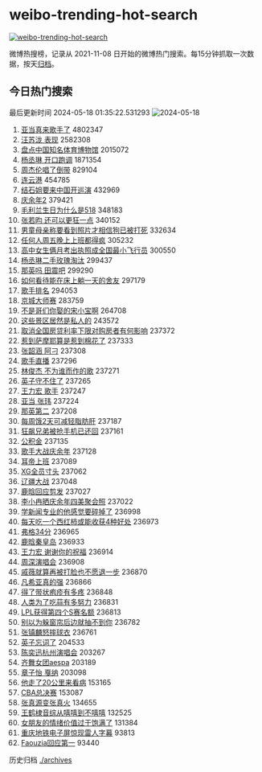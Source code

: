 # weibo-trending-hot-search

[![weibo-trending-hot-search](https://github.com/ameizi/weibo-trending-hot-search/actions/workflows/ci.yml/badge.svg)](https://github.com/ameizi/weibo-trending-hot-search/actions/workflows/ci.yml)

微博热搜榜，记录从 2021-11-08 日开始的微博热门搜索。每15分钟抓取一次数据，按天[归档](./archives)。

## 今日热门搜索

<!-- BEGIN --> 
最后更新时间 2024-05-18 01:35:22.531293 
![2024-05-18](https://imgs-storage.s3.us-east-005.backblazeb2.com/20240518/2024-05-18.png?versionId=4_z8fbbed132d73df8689c40f13_f100cfc5eedb51a3b_d20240517_m173522_c005_v0501020_t0013_u01715967322487) 
1. [亚当真来歌手了](https://s.weibo.com/weibo?q=%23%E4%BA%9A%E5%BD%93%E7%9C%9F%E6%9D%A5%E6%AD%8C%E6%89%8B%E4%BA%86%23&t=31&band_rank=1&Refer=top) 4802347
1. [汪苏泷 表现](https://s.weibo.com/weibo?q=%E6%B1%AA%E8%8B%8F%E6%B3%B7%20%E8%A1%A8%E7%8E%B0&t=31&band_rank=2&Refer=top) 2582308
1. [盘点中国知名体育博物馆](https://s.weibo.com/weibo?q=%23%E7%9B%98%E7%82%B9%E4%B8%AD%E5%9B%BD%E7%9F%A5%E5%90%8D%E4%BD%93%E8%82%B2%E5%8D%9A%E7%89%A9%E9%A6%86%23&t=31&band_rank=3&Refer=top) 2015072
1. [杨丞琳 开口跑调](https://s.weibo.com/weibo?q=%E6%9D%A8%E4%B8%9E%E7%90%B3%20%E5%BC%80%E5%8F%A3%E8%B7%91%E8%B0%83&t=31&band_rank=4&Refer=top) 1871354
1. [周杰伦唱了倒带](https://s.weibo.com/weibo?q=%E5%91%A8%E6%9D%B0%E4%BC%A6%E5%94%B1%E4%BA%86%E5%80%92%E5%B8%A6&t=31&band_rank=5&Refer=top) 829104
1. [连云港](https://s.weibo.com/weibo?q=%E8%BF%9E%E4%BA%91%E6%B8%AF&t=31&band_rank=6&Refer=top) 454785
1. [结石姐要来中国开巡演](https://s.weibo.com/weibo?q=%23%E7%BB%93%E7%9F%B3%E5%A7%90%E8%A6%81%E6%9D%A5%E4%B8%AD%E5%9B%BD%E5%BC%80%E5%B7%A1%E6%BC%94%23&t=31&band_rank=33&Refer=top) 432969
1. [庆余年2](https://s.weibo.com/weibo?q=%E5%BA%86%E4%BD%99%E5%B9%B42&t=31&band_rank=7&Refer=top) 379421
1. [毛利兰生日为什么是518](https://s.weibo.com/weibo?q=%23%E6%AF%9B%E5%88%A9%E5%85%B0%E7%94%9F%E6%97%A5%E4%B8%BA%E4%BB%80%E4%B9%88%E6%98%AF518%23&t=31&band_rank=17&Refer=top) 348183
1. [张若昀 还可以更狂一点](https://s.weibo.com/weibo?q=%E5%BC%A0%E8%8B%A5%E6%98%80%20%E8%BF%98%E5%8F%AF%E4%BB%A5%E6%9B%B4%E7%8B%82%E4%B8%80%E7%82%B9&t=31&band_rank=46&Refer=top) 340152
1. [男童母亲称要看到照片才相信狗已被打死](https://s.weibo.com/weibo?q=%23%E7%94%B7%E7%AB%A5%E6%AF%8D%E4%BA%B2%E7%A7%B0%E8%A6%81%E7%9C%8B%E5%88%B0%E7%85%A7%E7%89%87%E6%89%8D%E7%9B%B8%E4%BF%A1%E7%8B%97%E5%B7%B2%E8%A2%AB%E6%89%93%E6%AD%BB%23&t=31&band_rank=8&Refer=top) 332634
1. [任何人周五晚上上班都得疯](https://s.weibo.com/weibo?q=%E4%BB%BB%E4%BD%95%E4%BA%BA%E5%91%A8%E4%BA%94%E6%99%9A%E4%B8%8A%E4%B8%8A%E7%8F%AD%E9%83%BD%E5%BE%97%E7%96%AF&t=31&band_rank=9&Refer=top) 305232
1. [高中女生俩月考出执照成全国最小飞行员](https://s.weibo.com/weibo?q=%23%E9%AB%98%E4%B8%AD%E5%A5%B3%E7%94%9F%E4%BF%A9%E6%9C%88%E8%80%83%E5%87%BA%E6%89%A7%E7%85%A7%E6%88%90%E5%85%A8%E5%9B%BD%E6%9C%80%E5%B0%8F%E9%A3%9E%E8%A1%8C%E5%91%98%23&t=31&band_rank=10&Refer=top) 300550
1. [杨丞琳二手玫瑰淘汰](https://s.weibo.com/weibo?q=%23%E6%9D%A8%E4%B8%9E%E7%90%B3%E4%BA%8C%E6%89%8B%E7%8E%AB%E7%91%B0%E6%B7%98%E6%B1%B0%23&t=31&band_rank=11&Refer=top) 299437
1. [那英吗 田震吧](https://s.weibo.com/weibo?q=%E9%82%A3%E8%8B%B1%E5%90%97%20%E7%94%B0%E9%9C%87%E5%90%A7&t=31&band_rank=12&Refer=top) 299290
1. [如何看待能在床上躺一天的舍友](https://s.weibo.com/weibo?q=%E5%A6%82%E4%BD%95%E7%9C%8B%E5%BE%85%E8%83%BD%E5%9C%A8%E5%BA%8A%E4%B8%8A%E8%BA%BA%E4%B8%80%E5%A4%A9%E7%9A%84%E8%88%8D%E5%8F%8B&t=31&band_rank=13&Refer=top) 297179
1. [歌手排名](https://s.weibo.com/weibo?q=%E6%AD%8C%E6%89%8B%E6%8E%92%E5%90%8D&t=31&band_rank=14&Refer=top) 294053
1. [京城大师赛](https://s.weibo.com/weibo?q=%E4%BA%AC%E5%9F%8E%E5%A4%A7%E5%B8%88%E8%B5%9B&t=31&band_rank=15&Refer=top) 283759
1. [不是哥们你娶的宋小宝啊](https://s.weibo.com/weibo?q=%23%E4%B8%8D%E6%98%AF%E5%93%A5%E4%BB%AC%E4%BD%A0%E5%A8%B6%E7%9A%84%E5%AE%8B%E5%B0%8F%E5%AE%9D%E5%95%8A%23&t=31&band_rank=16&Refer=top) 264708
1. [这些景区居然是私人的](https://s.weibo.com/weibo?q=%23%E8%BF%99%E4%BA%9B%E6%99%AF%E5%8C%BA%E5%B1%85%E7%84%B6%E6%98%AF%E7%A7%81%E4%BA%BA%E7%9A%84%23&t=31&band_rank=18&Refer=top) 243572
1. [取消全国房贷利率下限对购房者有何影响](https://s.weibo.com/weibo?q=%23%E5%8F%96%E6%B6%88%E5%85%A8%E5%9B%BD%E6%88%BF%E8%B4%B7%E5%88%A9%E7%8E%87%E4%B8%8B%E9%99%90%E5%AF%B9%E8%B4%AD%E6%88%BF%E8%80%85%E6%9C%89%E4%BD%95%E5%BD%B1%E5%93%8D%23&t=31&band_rank=20&Refer=top) 237372
1. [惹到萨摩耶算是惹到棉花了](https://s.weibo.com/weibo?q=%E6%83%B9%E5%88%B0%E8%90%A8%E6%91%A9%E8%80%B6%E7%AE%97%E6%98%AF%E6%83%B9%E5%88%B0%E6%A3%89%E8%8A%B1%E4%BA%86&t=31&band_rank=38&Refer=top) 237333
1. [张韶涵 阿刁](https://s.weibo.com/weibo?q=%E5%BC%A0%E9%9F%B6%E6%B6%B5%20%E9%98%BF%E5%88%81&t=31&band_rank=24&Refer=top) 237308
1. [歌手直播](https://s.weibo.com/weibo?q=%E6%AD%8C%E6%89%8B%E7%9B%B4%E6%92%AD&t=31&band_rank=21&Refer=top) 237296
1. [林俊杰 不为谁而作的歌](https://s.weibo.com/weibo?q=%E6%9E%97%E4%BF%8A%E6%9D%B0%20%E4%B8%8D%E4%B8%BA%E8%B0%81%E8%80%8C%E4%BD%9C%E7%9A%84%E6%AD%8C&t=31&band_rank=22&Refer=top) 237271
1. [英子守不住了](https://s.weibo.com/weibo?q=%E8%8B%B1%E5%AD%90%E5%AE%88%E4%B8%8D%E4%BD%8F%E4%BA%86&t=31&band_rank=23&Refer=top) 237265
1. [王力宏 歌手](https://s.weibo.com/weibo?q=%E7%8E%8B%E5%8A%9B%E5%AE%8F%20%E6%AD%8C%E6%89%8B&t=31&band_rank=25&Refer=top) 237247
1. [亚当 张玮](https://s.weibo.com/weibo?q=%E4%BA%9A%E5%BD%93%20%E5%BC%A0%E7%8E%AE&t=31&band_rank=31&Refer=top) 237224
1. [那英第二](https://s.weibo.com/weibo?q=%E9%82%A3%E8%8B%B1%E7%AC%AC%E4%BA%8C&t=31&band_rank=26&Refer=top) 237208
1. [每周饿2天可减轻脂肪肝](https://s.weibo.com/weibo?q=%23%E6%AF%8F%E5%91%A8%E9%A5%BF2%E5%A4%A9%E5%8F%AF%E5%87%8F%E8%BD%BB%E8%84%82%E8%82%AA%E8%82%9D%23&t=31&band_rank=25&Refer=top) 237187
1. [狂飙兄弟被抢手机已还回](https://s.weibo.com/weibo?q=%23%E7%8B%82%E9%A3%99%E5%85%84%E5%BC%9F%E8%A2%AB%E6%8A%A2%E6%89%8B%E6%9C%BA%E5%B7%B2%E8%BF%98%E5%9B%9E%23&t=31&band_rank=29&Refer=top) 237161
1. [公积金](https://s.weibo.com/weibo?q=%E5%85%AC%E7%A7%AF%E9%87%91&t=31&band_rank=30&Refer=top) 237135
1. [歌手大战庆余年](https://s.weibo.com/weibo?q=%E6%AD%8C%E6%89%8B%E5%A4%A7%E6%88%98%E5%BA%86%E4%BD%99%E5%B9%B4&t=31&band_rank=28&Refer=top) 237128
1. [耳帝上班](https://s.weibo.com/weibo?q=%E8%80%B3%E5%B8%9D%E4%B8%8A%E7%8F%AD&t=31&band_rank=32&Refer=top) 237089
1. [XG全员寸头](https://s.weibo.com/weibo?q=%23XG%E5%85%A8%E5%91%98%E5%AF%B8%E5%A4%B4%23&t=31&band_rank=35&Refer=top) 237062
1. [辽疆大战](https://s.weibo.com/weibo?q=%23%E8%BE%BD%E7%96%86%E5%A4%A7%E6%88%98%23&t=31&band_rank=39&Refer=top) 237048
1. [鹿晗回应剪发](https://s.weibo.com/weibo?q=%23%E9%B9%BF%E6%99%97%E5%9B%9E%E5%BA%94%E5%89%AA%E5%8F%91%23&t=31&band_rank=36&Refer=top) 237027
1. [李小冉晒庆余年四美聚会照](https://s.weibo.com/weibo?q=%23%E6%9D%8E%E5%B0%8F%E5%86%89%E6%99%92%E5%BA%86%E4%BD%99%E5%B9%B4%E5%9B%9B%E7%BE%8E%E8%81%9A%E4%BC%9A%E7%85%A7%23&t=31&band_rank=41&Refer=top) 237022
1. [学新闻专业的他感觉要碎掉了](https://s.weibo.com/weibo?q=%E5%AD%A6%E6%96%B0%E9%97%BB%E4%B8%93%E4%B8%9A%E7%9A%84%E4%BB%96%E6%84%9F%E8%A7%89%E8%A6%81%E7%A2%8E%E6%8E%89%E4%BA%86&t=31&band_rank=48&Refer=top) 236998
1. [每天吃一个西红柿或能收获4种好处](https://s.weibo.com/weibo?q=%23%E6%AF%8F%E5%A4%A9%E5%90%83%E4%B8%80%E4%B8%AA%E8%A5%BF%E7%BA%A2%E6%9F%BF%E6%88%96%E8%83%BD%E6%94%B6%E8%8E%B74%E7%A7%8D%E5%A5%BD%E5%A4%84%23&t=31&band_rank=37&Refer=top) 236973
1. [弗格34分](https://s.weibo.com/weibo?q=%23%E5%BC%97%E6%A0%BC34%E5%88%86%23&t=31&band_rank=50&Refer=top) 236965
1. [鹿晗秦皇岛](https://s.weibo.com/weibo?q=%E9%B9%BF%E6%99%97%E7%A7%A6%E7%9A%87%E5%B2%9B&t=31&band_rank=42&Refer=top) 236933
1. [王力宏 谢谢你的祝福](https://s.weibo.com/weibo?q=%E7%8E%8B%E5%8A%9B%E5%AE%8F%20%E8%B0%A2%E8%B0%A2%E4%BD%A0%E7%9A%84%E7%A5%9D%E7%A6%8F&t=31&band_rank=34&Refer=top) 236914
1. [周深演唱会](https://s.weibo.com/weibo?q=%E5%91%A8%E6%B7%B1%E6%BC%94%E5%94%B1%E4%BC%9A&t=31&band_rank=43&Refer=top) 236908
1. [戚薇就算再被打脸也不愿退一步](https://s.weibo.com/weibo?q=%23%E6%88%9A%E8%96%87%E5%B0%B1%E7%AE%97%E5%86%8D%E8%A2%AB%E6%89%93%E8%84%B8%E4%B9%9F%E4%B8%8D%E6%84%BF%E9%80%80%E4%B8%80%E6%AD%A5%23&t=31&band_rank=44&Refer=top) 236870
1. [凡希亚真的强](https://s.weibo.com/weibo?q=%E5%87%A1%E5%B8%8C%E4%BA%9A%E7%9C%9F%E7%9A%84%E5%BC%BA&t=31&band_rank=45&Refer=top) 236866
1. [得了带状疱疹有多疼](https://s.weibo.com/weibo?q=%23%E5%BE%97%E4%BA%86%E5%B8%A6%E7%8A%B6%E7%96%B1%E7%96%B9%E6%9C%89%E5%A4%9A%E7%96%BC%23&t=31&band_rank=19&Refer=top) 236848
1. [人类为了吃蒜有多努力](https://s.weibo.com/weibo?q=%23%E4%BA%BA%E7%B1%BB%E4%B8%BA%E4%BA%86%E5%90%83%E8%92%9C%E6%9C%89%E5%A4%9A%E5%8A%AA%E5%8A%9B%23&t=31&band_rank=47&Refer=top) 236831
1. [LPL获得第四个S赛名额](https://s.weibo.com/weibo?q=%23LPL%E8%8E%B7%E5%BE%97%E7%AC%AC%E5%9B%9B%E4%B8%AAS%E8%B5%9B%E5%90%8D%E9%A2%9D%23&t=31&band_rank=49&Refer=top) 236813
1. [别以为躲窗帘后边就抽不到你](https://s.weibo.com/weibo?q=%23%E5%88%AB%E4%BB%A5%E4%B8%BA%E8%BA%B2%E7%AA%97%E5%B8%98%E5%90%8E%E8%BE%B9%E5%B0%B1%E6%8A%BD%E4%B8%8D%E5%88%B0%E4%BD%A0%23&t=31&band_rank=49&Refer=top) 236782
1. [张镇麟怒摔球衣](https://s.weibo.com/weibo?q=%23%E5%BC%A0%E9%95%87%E9%BA%9F%E6%80%92%E6%91%94%E7%90%83%E8%A1%A3%23&t=31&band_rank=40&Refer=top) 236761
1. [英子忘词了](https://s.weibo.com/weibo?q=%23%E8%8B%B1%E5%AD%90%E5%BF%98%E8%AF%8D%E4%BA%86%23&t=31&band_rank=27&Refer=top) 204533
1. [陈奕迅杭州演唱会](https://s.weibo.com/weibo?q=%E9%99%88%E5%A5%95%E8%BF%85%E6%9D%AD%E5%B7%9E%E6%BC%94%E5%94%B1%E4%BC%9A&t=31&band_rank=44&Refer=top) 203267
1. [齐舞女团aespa](https://s.weibo.com/weibo?q=%E9%BD%90%E8%88%9E%E5%A5%B3%E5%9B%A2aespa&t=31&band_rank=45&Refer=top) 203189
1. [章子怡 戛纳](https://s.weibo.com/weibo?q=%E7%AB%A0%E5%AD%90%E6%80%A1%20%E6%88%9B%E7%BA%B3&t=31&band_rank=46&Refer=top) 203098
1. [他走了20公里来看病](https://s.weibo.com/weibo?q=%E4%BB%96%E8%B5%B0%E4%BA%8620%E5%85%AC%E9%87%8C%E6%9D%A5%E7%9C%8B%E7%97%85&t=31&band_rank=49&Refer=top) 153165
1. [CBA总决赛](https://s.weibo.com/weibo?q=CBA%E6%80%BB%E5%86%B3%E8%B5%9B&t=31&band_rank=50&Refer=top) 153087
1. [张真源变张真火](https://s.weibo.com/weibo?q=%E5%BC%A0%E7%9C%9F%E6%BA%90%E5%8F%98%E5%BC%A0%E7%9C%9F%E7%81%AB&t=31&band_rank=37&Refer=top) 134655
1. [王鹤棣音综从嘻嘻到不嘻嘻](https://s.weibo.com/weibo?q=%23%E7%8E%8B%E9%B9%A4%E6%A3%A3%E9%9F%B3%E7%BB%BC%E4%BB%8E%E5%98%BB%E5%98%BB%E5%88%B0%E4%B8%8D%E5%98%BB%E5%98%BB%23&t=31&band_rank=44&Refer=top) 132525
1. [女朋友的情绪价值过于饱满了](https://s.weibo.com/weibo?q=%23%E5%A5%B3%E6%9C%8B%E5%8F%8B%E7%9A%84%E6%83%85%E7%BB%AA%E4%BB%B7%E5%80%BC%E8%BF%87%E4%BA%8E%E9%A5%B1%E6%BB%A1%E4%BA%86%23&t=31&band_rank=49&Refer=top) 131384
1. [重庆地铁电子屏惊现雷人字幕](https://s.weibo.com/weibo?q=%23%E9%87%8D%E5%BA%86%E5%9C%B0%E9%93%81%E7%94%B5%E5%AD%90%E5%B1%8F%E6%83%8A%E7%8E%B0%E9%9B%B7%E4%BA%BA%E5%AD%97%E5%B9%95%23&t=31&band_rank=39&Refer=top) 93813
1. [Faouzia回应第一](https://s.weibo.com/weibo?q=%23Faouzia%E5%9B%9E%E5%BA%94%E7%AC%AC%E4%B8%80%23&t=31&band_rank=43&Refer=top) 93440
<!-- END -->

历史归档 [./archives](./archives)

